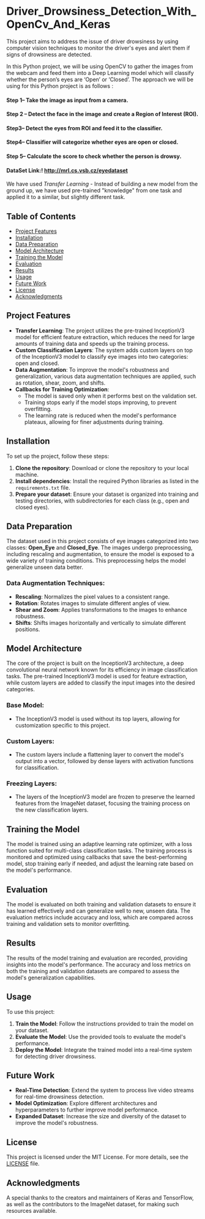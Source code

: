 # Driver_Drowsiness_Detection_With_OpenCv_And_Keras

This project aims to address the issue of driver drowsiness by using computer vision techniques to monitor the driver's eyes and alert them if signs of drowsiness are detected.  

In this Python project, we will be using OpenCV to gather the images from the webcam and feed them into a Deep Learning model which will classify whether the person’s eyes are ‘Open’ or ‘Closed’. The approach we will be using for this Python project is as follows :
#### Step 1– Take the image as input from a camera.
#### Step 2 – Detect the face in the image and create a Region of Interest (ROI).
#### Step3– Detect the eyes from ROI and feed it to the classifier.
#### Step4– Classifier will categorize whether eyes are open or closed.
#### Step 5– Calculate the score to check whether the person is drowsy.



#### DataSet Link:! http://mrl.cs.vsb.cz/eyedataset




We have used *Transfer Learning* - Instead of building a new model from the ground up, we have used  pre-trained "knowledge" from one task and applied it to a similar, but slightly different task.

## Table of Contents
- [Project Features](#project-features)
- [Installation](#installation)
- [Data Preparation](#data-preparation)
- [Model Architecture](#model-architecture)
- [Training the Model](#training-the-model)
- [Evaluation](#evaluation)
- [Results](#results)
- [Usage](#usage)
- [Future Work](#future-work)
- [License](#license)
- [Acknowledgments](#acknowledgments)

## Project Features
- **Transfer Learning**: The project utilizes the pre-trained InceptionV3 model for efficient feature extraction, which reduces the need for large amounts of training data and speeds up the training process.
- **Custom Classification Layers**: The system adds custom layers on top of the InceptionV3 model to classify eye images into two categories: open and closed.
- **Data Augmentation**: To improve the model's robustness and generalization, various data augmentation techniques are applied, such as rotation, shear, zoom, and shifts.
- **Callbacks for Training Optimization**:
  - The model is saved only when it performs best on the validation set.
  - Training stops early if the model stops improving, to prevent overfitting.
  - The learning rate is reduced when the model's performance plateaus, allowing for finer adjustments during training.

## Installation
To set up the project, follow these steps:

1. **Clone the repository**: Download or clone the repository to your local machine.
2. **Install dependencies**: Install the required Python libraries as listed in the `requirements.txt` file.
3. **Prepare your dataset**: Ensure your dataset is organized into training and testing directories, with subdirectories for each class (e.g., open and closed eyes).

## Data Preparation
The dataset used in this project consists of eye images categorized into two classes: **Open_Eye** and **Closed_Eye**. The images undergo preprocessing, including rescaling and augmentation, to ensure the model is exposed to a wide variety of training conditions. This preprocessing helps the model generalize unseen data better.

### Data Augmentation Techniques:
- **Rescaling**: Normalizes the pixel values to a consistent range.
- **Rotation**: Rotates images to simulate different angles of view.
- **Shear and Zoom**: Applies transformations to the images to enhance robustness.
- **Shifts**: Shifts images horizontally and vertically to simulate different positions.

## Model Architecture
The core of the project is built on the InceptionV3 architecture, a deep convolutional neural network known for its efficiency in image classification tasks. The pre-trained InceptionV3 model is used for feature extraction, while custom layers are added to classify the input images into the desired categories.

### Base Model:
- The InceptionV3 model is used without its top layers, allowing for customization specific to this project.

### Custom Layers:
- The custom layers include a flattening layer to convert the model's output into a vector, followed by dense layers with activation functions for classification.

### Freezing Layers:
- The layers of the InceptionV3 model are frozen to preserve the learned features from the ImageNet dataset, focusing the training process on the new classification layers.

## Training the Model
The model is trained using an adaptive learning rate optimizer, with a loss function suited for multi-class classification tasks. The training process is monitored and optimized using callbacks that save the best-performing model, stop training early if needed, and adjust the learning rate based on the model's performance.

## Evaluation
The model is evaluated on both training and validation datasets to ensure it has learned effectively and can generalize well to new, unseen data. The evaluation metrics include accuracy and loss, which are compared across training and validation sets to monitor overfitting.

## Results
The results of the model training and evaluation are recorded, providing insights into the model's performance. The accuracy and loss metrics on both the training and validation datasets are compared to assess the model's generalization capabilities.

## Usage
To use this project:

1. **Train the Model**: Follow the instructions provided to train the model on your dataset.
2. **Evaluate the Model**: Use the provided tools to evaluate the model's performance.
3. **Deploy the Model**: Integrate the trained model into a real-time system for detecting driver drowsiness.

## Future Work
- **Real-Time Detection**: Extend the system to process live video streams for real-time drowsiness detection.
- **Model Optimization**: Explore different architectures and hyperparameters to further improve model performance.
- **Expanded Dataset**: Increase the size and diversity of the dataset to improve the model's robustness.



## License
This project is licensed under the MIT License. For more details, see the [LICENSE](LICENSE) file.

## Acknowledgments
A special thanks to the creators and maintainers of Keras and TensorFlow, as well as the contributors to the ImageNet dataset, for making such resources available.



